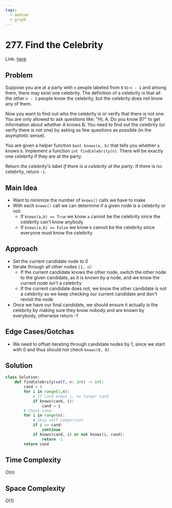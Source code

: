 ```yaml
---
tags:
  - medium
  - graph
---
```

# 277. Find the Celebrity
Link: [here]()
## Problem
Suppose you are at a party with `n` people labeled from `0` to `n - 1` and among them, there may exist one celebrity. The definition of a celebrity is that all the other `n - 1` people know the celebrity, but the celebrity does not know any of them.

Now you want to find out who the celebrity is or verify that there is not one. You are only allowed to ask questions like: "Hi, A. Do you know B?" to get information about whether A knows B. You need to find out the celebrity (or verify there is not one) by asking as few questions as possible (in the asymptotic sense).

You are given a helper function `bool knows(a, b)` that tells you whether `a` knows `b`. Implement a function `int findCelebrity(n)`. There will be exactly one celebrity if they are at the party.

Return _the celebrity's label if there is a celebrity at the party_. If there is no celebrity, return `-1`.
## Main Idea
- Want to minimize the number of `knows()` calls we have to make
- With each `knows()` call we can determine if a given node is a celebrity or not:
	- If `knows(a,b) == True` we know `a` cannot be the celebrity since the celebrity can't know anybody
	- If `knows(a,b) == False` we know `b` cannot be the celebrity since everyone must know the celebrity 
## Approach
- Set the current candidate node to 0
- Iterate through all other nodes `[1, n)`
	- If the current candidate knows the other node, switch the other node to the given candidate, as it is known by a node, and we know the current node isn't a celebrity
	- If the current candidate does not, we know the other candidate is not a celebrity so we keep checking our current candidate and don't revisit the node
- Once we have our final candidate, we should ensure it actually is the celebrity by making sure they know nobody and are known by everybody, otherwise return -1
## Edge Cases/Gotchas 
- We need to offset iterating through candidate nodes by 1, since we start with 0 and thus should not check `knows(0, 0)`
## Solution
```python 
class Solution:
    def findCelebrity(self, n: int) -> int:
        cand = 0
        for i in range(1,n):
            # If cand knows i, no longer cand
            if knows(cand, i):
                cand = i
        # Check cand
        for i in range(n):
            # Skip self comparison
            if i == cand:
                continue
            if knows(cand, i) or not knows(i, cand):
                return -1
        return cand
```
## Time Complexity
$O(n)$
## Space Complexity
$O(1)$
